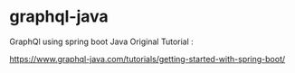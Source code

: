 # graphql-java
GraphQl using spring boot Java
Original Tutorial :

https://www.graphql-java.com/tutorials/getting-started-with-spring-boot/
